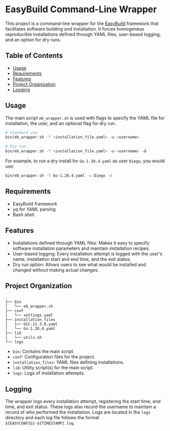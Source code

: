 # EasyBuild Command-Line Wrapper

This project is a command-line wrapper for the [EasyBuild](https://easybuild.io/) framework that facilitates software building and installation. It forces homogeneus reproducible installations defined through YAML files, user-based logging, and an option for dry runs.

## Table of Contents
- [Usage](#usage)
- [Requirements](#requirements)
- [Features](#features)
- [Project Organization](#project-organization)
- [Logging](#logging)

## Usage

The main script `eb_wrapper.sh` is used with flags to specify the YAML file for installation, the user, and an optional flag for dry run.

```bash
# Standard use
bin/eb_wrapper.sh -f <installation_file.yaml> -u <username>

# Dry run
bin/eb_wrapper.sh -f <installation_file.yaml> -u <username> -d
```

For example, to run a dry install for `Go-1.20.4.yaml` as user `Diego`, you would use:

```bash
bin/eb_wrapper.sh -f Go-1.20.4.yaml -u Diego -d
```

## Requirements

- EasyBuild framework
- yq for YAML parsing
- Bash shell

## Features

- Installations defined through YAML files: Makes it easy to specify software installation parameters and maintain installation recipes.
- User-based logging: Every installation attempt is logged with the user's name, installation start and end time, and the exit status.
- Dry run option: Allows users to see what would be installed and changed without making actual changes.

## Project Organization

```
.
├── bin
│   └── eb_wrapper.sh
├── conf
│   └── settings.yaml
├── installation_files
│   ├── GCC-11.3.0.yaml
│   └── Go-1.20.4.yaml
├── lib
│   └── utils.sh
└── logs
```

- `bin`: Contains the main script.
- `conf`: Configuration files for the project.
- `installation_files`: YAML files defining installations.
- `lib`: Utility script(s) for the main script.
- `logs`: Logs of installation attempts.

## Logging

The wrapper logs every installation attempt, registering the start time, end time, and exit status. These logs also record the username to maintain a record of who performed the installation. Logs are located in the `logs` directory and each log file follows the format `${EASYCONFIG}-${TIMESTAMP}.log`.
```

